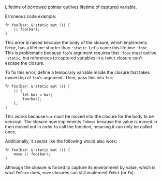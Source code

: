 Lifetime of borrowed pointer outlives lifetime of captured variable.

Erroneous code example:

```compile_fail,E0313
fn foo(bar: &'static mut ()) {
    || foo(bar);
}
```

This error is raised because the body of the closure, which implements `FnMut`,
has a lifetime shorter than `'static`. Let's name this lifetime `'fooc`. This is
problematic because `foo`'s argument requires that `'fooc` must outlive
`'static`, but references to captured variables in a `FnMut` closure can't
escape the closure.

To fix this error, define a temporary variable inside the closure that takes
ownership of `foo`'s argument. Then, pass this into `foo`:

```
fn foo(bar: &'static mut ()) {
    || {
        let baz = bar;
        foo(baz);
    };
}
```

This works because `bar` must be moved into the closure for the body to be
sensical. The closure now implements `FnOnce` because the value is moved in
then moved out in order to call the function, meaning it can only be called
once.

Additionally, it seems like the following would also work:

```
fn foo(bar: &'static mut ()) {
    move || foo(bar);
}
```

Although the closure is forced to capture its environment by value, which is
what `FnOnce` does, `move` closures can still implement `FnMut` (or `Fn`).
